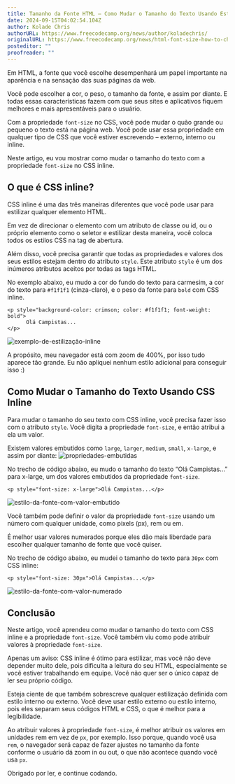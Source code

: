 ```yaml
---
title: Tamanho da Fonte HTML – Como Mudar o Tamanho do Texto Usando Estilo CSS Inline
date: 2024-09-15T04:02:54.104Z
author: Kolade Chris
authorURL: https://www.freecodecamp.org/news/author/koladechris/
originalURL: https://www.freecodecamp.org/news/html-font-size-how-to-change-text-size-using-inline-css-style/
posteditor: ""
proofreader: ""
---
```


Em HTML, a fonte que você escolhe desempenhará um papel importante na aparência e na sensação das suas páginas da web.

<!-- more -->

Você pode escolher a cor, o peso, o tamanho da fonte, e assim por diante. E todas essas características fazem com que seus sites e aplicativos fiquem melhores e mais apresentáveis para o usuário.

Com a propriedade `font-size` no CSS, você pode mudar o quão grande ou pequeno o texto está na página web. Você pode usar essa propriedade em qualquer tipo de CSS que você estiver escrevendo – externo, interno ou inline.

Neste artigo, eu vou mostrar como mudar o tamanho do texto com a propriedade `font-size` no CSS inline.

## O que é CSS inline?

CSS inline é uma das três maneiras diferentes que você pode usar para estilizar qualquer elemento HTML.

Em vez de direcionar o elemento com um atributo de classe ou id, ou o próprio elemento como o seletor e estilizar desta maneira, você coloca todos os estilos CSS na tag de abertura.

Além disso, você precisa garantir que todas as propriedades e valores dos seus estilos estejam dentro do atributo `style`. Este atributo `style` é um dos inúmeros atributos aceitos por todas as tags HTML.

No exemplo abaixo, eu mudo a cor do fundo do texto para carmesim, a cor do texto para `#f1f1f1` (cinza-claro), e o peso da fonte para `bold` com CSS inline.

```
<p style="background-color: crimson; color: #f1f1f1; font-weight: bold">
      Olá Campistas...
</p>
```

![exemplo-de-estilização-inline](https://www.freecodecamp.org/news/content/images/2021/09/inline-styling-example.png)

A propósito, meu navegador está com zoom de 400%, por isso tudo aparece tão grande. Eu não apliquei nenhum estilo adicional para conseguir isso :)

## Como Mudar o Tamanho do Texto Usando CSS Inline

Para mudar o tamanho do seu texto com CSS inline, você precisa fazer isso com o atributo `style`. Você digita a propriedade `font-size`, e então atribui a ela um valor.

Existem valores embutidos como `large`, `larger`, `medium`, `small`, `x-large`, e assim por diante: ![propriedades-embutidas](https://www.freecodecamp.org/news/content/images/2021/09/inbuilt-properties.png)

No trecho de código abaixo, eu mudo o tamanho do texto “Olá Campistas…” para x-large, um dos valores embutidos da propriedade `font-size`.

```
<p style="font-size: x-large">Olá Campistas...</p>
```

![estilo-da-fonte-com-valor-embutido](https://www.freecodecamp.org/news/content/images/2021/09/font-style-with-inbuilt-value.png)

Você também pode definir o valor da propriedade `font-size` usando um número com qualquer unidade, como pixels (px), rem ou em.

É melhor usar valores numerados porque eles dão mais liberdade para escolher qualquer tamanho de fonte que você quiser.

No trecho de código abaixo, eu mudei o tamanho do texto para `30px` com CSS inline:

```
<p style="font-size: 30px">Olá Campistas...</p>
```

![estilo-da-fonte-com-valor-numerado](https://www.freecodecamp.org/news/content/images/2021/09/font-style-with-numbered-value.png)

## Conclusão

Neste artigo, você aprendeu como mudar o tamanho do texto com CSS inline e a propriedade `font-size`. Você também viu como pode atribuir valores à propriedade `font-size`.

Apenas um aviso: CSS inline é ótimo para estilizar, mas você não deve depender muito dele, pois dificulta a leitura do seu HTML, especialmente se você estiver trabalhando em equipe. Você não quer ser o único capaz de ler seu próprio código.

Esteja ciente de que também sobrescreve qualquer estilização definida com estilo interno ou externo. Você deve usar estilo externo ou estilo interno, pois eles separam seus códigos HTML e CSS, o que é melhor para a legibilidade.

Ao atribuir valores à propriedade `font-size`, é melhor atribuir os valores em unidades rem em vez de `px`, por exemplo. Isso porque, quando você usa `rem`, o navegador será capaz de fazer ajustes no tamanho da fonte conforme o usuário dá zoom in ou out, o que não acontece quando você usa `px`.

Obrigado por ler, e continue codando.


